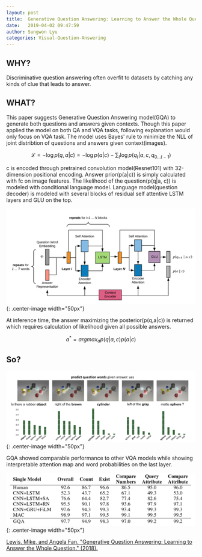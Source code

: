 ```yaml
---
layout: post
title:  Generative Question Answering: Learning to Answer the Whole Question
date:   2019-04-02 09:47:59
author: Sungwon Lyu
categories: Visual-Question-Answering
---
```


## WHY? 

Discriminative question answering often overfit to datasets by catching any kinds of clue that leads to answer.  

## WHAT?

This paper suggests Generative Question Answering model(GQA) to generate both questions and answers given contexts. Though this paper applied the model on both QA and VQA tasks, following explanation would only focus on VQA task. The model uses Bayes' rule to minimize the NLL of joint distribtion of questions and answers given context(images).  

$$
\mathcal{L} = -\log p(q,a|c) = -\log p(a|c) - \sum_t \log p(q_t|a, c, q_{0 ... t-1})
$$

c is encoded through pretrained convolution model(Resnet101) with 32-dimension positional encoding. Answer prior(p(a\|c)) is simply calculated with fc on image features. The likelihood of the question(p(q\|a, c)) is modeled with conditional language model. Language model(question decoder) is modeled with several blocks of residual self attentive LSTM layers and GLU on the top. 

![image](/assets/images/gqa1.png){: .center-image width="50px"}

At inference time, the answer maximizing the posterior(p(q,a\|c)) is returned which requires calculation of likelihood given all possible answers.

$$
a^* = argmax_a p(q|a,c)p(a|c)
$$

## So?

![image](/assets/images/gqa2.png){: .center-image width="50px"}

GQA showed comparable performance to other VQA models while showing interpretable attention map and word probabilities on the last layer.

![image](/assets/images/gqa3.png){: .center-image width="50px"}

[Lewis, Mike, and Angela Fan. "Generative Question Answering: Learning to Answer the Whole Question." (2018).](https://openreview.net/forum?id=Bkx0RjA9tX)

